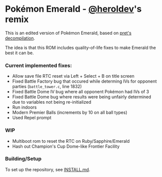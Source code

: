 # Pokémon Emerald - [@heroldev](https://github.com/heroldev)'s remix

This is an edited version of Pokémon Emerald, based on [pret's decompilation](https://github.com/pret/pokeemerald).

The idea is that this ROM includes quality-of-life fixes to make Emerald the best it can be.

### Current implemented fixes:
- Allow save file RTC reset via Left + Select + B on title screen 
- Fixed Battle Factory bug that occured while determing IVs for opponent parties (`battle_tower.c`, line 1832)
- Fixed Battle Dome IV bug where all opponent Pokémon had IVs of 3
- Fixed Battle Dome bug where results were being unfairly determined due to variables not being re-initialized
- Run indoors
- Modern Premier Balls (increments by 10 on all ball types)
- Used Repel prompt

### WIP
- Multiboot rom to reset the RTC on Ruby/Sapphire/Emerald
- Hash out Champion's Cup Dome-like Frontier Facility

### Building/Setup
To set up the repository, see [INSTALL.md](INSTALL.md).
